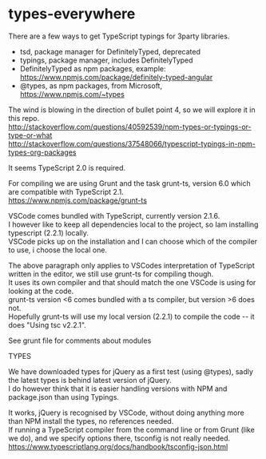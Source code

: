 # types-everywhere

There are a few ways to get TypeScript typings for 3party libraries.  
- tsd, package manager for DefinitelyTyped, deprecated  
- typings, package manager, includes DefinitelyTyped  
- DefinitelyTyped as npm packages, example: https://www.npmjs.com/package/definitely-typed-angular  
- @types, as npm packages, from Microsoft, https://www.npmjs.com/~types

The wind is blowing in the direction of bullet point 4, so we will explore it in this repo.  
http://stackoverflow.com/questions/40592539/npm-types-or-typings-or-type-or-what  
http://stackoverflow.com/questions/37548066/typescript-typings-in-npm-types-org-packages

It seems TypeScript 2.0 is required.

For compiling we are using Grunt and the task grunt-ts, version 6.0 which are compatible with TypeScript 2.1.  
https://www.npmjs.com/package/grunt-ts

VSCode comes bundled with TypeScript, currently version 2.1.6.  
I however like to keep all dependencies local to the project, so Iam installing typescript (2.2.1) locally.  
VSCode picks up on the installation and I can choose which of the compiler to use, i choose the local one.

The above paragraph only applies to VSCodes interpretation of TypeScript written in the editor, we still use grunt-ts for compiling though.  
It uses its own compiler and that should match the one VSCode is using for looking at the code.  
grunt-ts version <6 comes bundled with a ts compiler, but version >6 does not.  
Hopefully grunt-ts will use my local version (2.2.1) to compile the code -- it does "Using tsc v2.2.1".

See grunt file for comments about modules

TYPES

We have downloaded types for jQuery as a first test (using @types), sadly the latest types is behind latest version of jQuery.  
I do however think that it is easier handling versions with NPM and package.json than using Typings.

It works, jQuery is recognised by VSCode, without doing anything more than NPM install the types, no references needed.  
If running a TypeScript compiler from the command line or from Grunt (like we do), and we specify options there, tsconfig is not really needed.  
https://www.typescriptlang.org/docs/handbook/tsconfig-json.html

